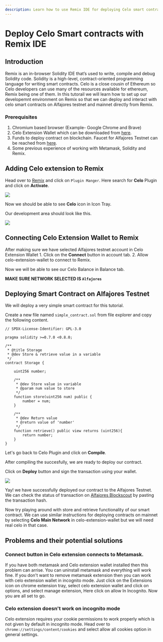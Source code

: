 ```yaml
---
description: Learn how to use Remix IDE for deploying Celo smart contracts
---
```


# Deploy Celo Smart contracts with Remix IDE

## Introduction

Remix is an in-browser Solidity IDE that’s used to write, compile and debug Solidity code. Solidity is a high-level, contract-oriented programming language for writing smart contracts. Celo is a close cousin of Ethereum so Celo developers can use many of the resources available for ethereum, Remix being one of them. In this tutorail we will learn how to set up our developemnt environment on Remix so that we can deploy and interact with celo smart contracts on Alfajores testnet and mainnet directly from Remix.

### Prerequisites

1. Chromium based browser \(Example- Google Chrome and Brave\)
2. Celo Extension Wallet which can be downloaded from [here](https://chrome.google.com/webstore/detail/celoextensionwallet/kkilomkmpmkbdnfelcpgckmpcaemjcdh?hl=en).
3. Funds to deploy contract on blockchain. Faucet for Alfajores Testnet can be reached from [here](https://celo.org/developers/faucet).
4. Some previous experience of working with Metamask, Solidity and Remix.

## Adding Celo extension to Remix

Head over to [Remix](https://remix.ethereum.org/) and click on `Plugin Manger`. Here search for **Celo** Plugin and click on **Activate**.

![](../../../.gitbook/assets/celo-extension-first.JPG)

Now we should be able to see **Celo** icon in Icon Tray.

Our development area should look like this.

![](../../../.gitbook/assets/celo-extension-added.JPG)

## Connecting Celo Extension Wallet to Remix

After making sure we have selected Alfajores testnet account in Celo Extension Wallet 1. Click on the **Connect** button in account tab. 2. Allow celo-extension-wallet to connect to Remix.

Now we will be able to see our Celo Balance in Balance tab.

**MAKE SURE NETWORK SELECTED IS `Alfajores`**

## Deploying Smart Contract on Alfajores Testnet

We will deploy a very simple smart contract for this tutorial.

Create a new file named `simple_contract.sol` from file explorer and copy the following content.

```text
// SPDX-License-Identifier: GPL-3.0

pragma solidity >=0.7.0 <0.8.0;

/**
 * @title Storage
 * @dev Store & retrieve value in a variable
 */
contract Storage {

    uint256 number;

    /**
     * @dev Store value in variable
     * @param num value to store
     */
    function store(uint256 num) public {
        number = num;
    }

    /**
     * @dev Return value 
     * @return value of 'number'
     */
    function retrieve() public view returns (uint256){
        return number;
    }
}
```

Let's go back to Celo Plugin and click on **Compile**.

After compiling the succesfully, we are ready to deploy our contract.

Click on **Deploy** button and sign the transaction using your wallet.

![](../../../.gitbook/assets/celo-extension-deploy-button%20%281%29%20%281%29.JPG)

Yay! we have successfully deployed our contract to the Alfajores Testnet. We can check the status of transaction on [Alfajores Blockscout](https://alfajores-blockscout.celo-testnet.org/) by pasting the transaction hash.

Now try playing around with store and retrieve functionality of our smart contract. We can use similar instructions for deploying contracts on mainnet by selecting **Celo Main Network** in celo-extension-wallet but we will need real celo in that case.

## Problems and their potential solutions

### Connect button in Celo extension connects to Metamask.

If you have both metamask and Celo extension wallet installed then this problem can arrise. You can uninstall metamask and everything will work fine. If you don't want to remove metamask extension then you can work with celo extension wallet in incognito mode. Just click on the Extensions icon on chrome extension tray, select celo extension wallet and click on options, and select manage extension, Here click on allow In Incognito. Now you are all set to go.

### Celo extension doesn't work on incognito mode

Celo extension requires your cookie permissions to work properly which is not given by default in incognito mode. Head over to `chrome://settings/content/cookies` and select allow all cookies option in general settings.

